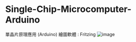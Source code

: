 # Single-Chip-Microcomputer-Arduino
單晶片原理應用 (Arduino)
繪圖軟體 : Fritzing
![image](https://user-images.githubusercontent.com/64843338/159743004-97d1d298-353c-410d-9538-f1a9be834b66.png)
